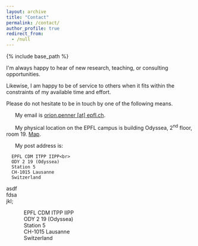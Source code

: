 ```yaml
---
layout: archive
title: "Contact"
permalink: /contact/
author_profile: true
redirect_from:
  - /null
---
```


{% include base_path %}

I'm always happy to hear of new research, teaching, or consulting opportunities.

Likewise, I am happy to be of service to others when it fits within the constraints of my available time and effort.

Please do not hesitate to be in touch by one of the following means.

&nbsp;&nbsp;&nbsp;&nbsp;&nbsp;&nbsp;My email is [orion.penner [at] epfl.ch](mailto:orion.penner@epfl.ch).

&nbsp;&nbsp;&nbsp;&nbsp;&nbsp;&nbsp;My physical location on the EPFL campus is building Odyssea, 2<sup>nd</sup> floor, room 19. [Map](http://map.epfl.ch/theme/generalite_thm_plan_public?dim_floor=2&amp;lang=en&amp;dim_lang=en&amp;baselayer_ref=grp_backgrounds&amp;map_x=533462&amp;map_y=152246&amp;map_zoom=14).

&nbsp;&nbsp;&nbsp;&nbsp;&nbsp;&nbsp;My post address is:

      EPFL CDM ITPP IIPP<br>
      ODY 2 19 (Odyssea)
      Station 5
      CH-1015 Lausanne
      Switzerland

asdf<br>fdsa<br>jkl;

&nbsp;&nbsp;&nbsp;&nbsp;&nbsp;&nbsp;&nbsp;&nbsp;&nbsp;&nbsp;&nbsp;&nbsp;EPFL CDM ITPP IIPP<br>&nbsp;&nbsp;&nbsp;&nbsp;&nbsp;&nbsp;&nbsp;&nbsp;&nbsp;&nbsp;&nbsp;&nbsp;ODY 2 19 (Odyssea)<br>&nbsp;&nbsp;&nbsp;&nbsp;&nbsp;&nbsp;&nbsp;&nbsp;&nbsp;&nbsp;&nbsp;&nbsp;Station 5<br>&nbsp;&nbsp;&nbsp;&nbsp;&nbsp;&nbsp;&nbsp;&nbsp;&nbsp;&nbsp;&nbsp;&nbsp;CH-1015 Lausanne<br>&nbsp;&nbsp;&nbsp;&nbsp;&nbsp;&nbsp;&nbsp;&nbsp;&nbsp;&nbsp;&nbsp;&nbsp;Switzerland
